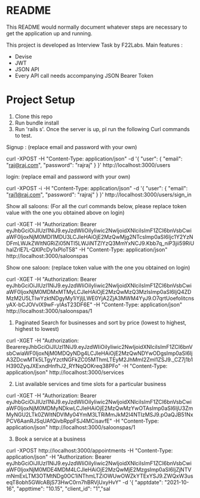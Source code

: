 # README

This README would normally document whatever steps are necessary to get the
application up and running.

This project is developed as Interview Task by F22Labs. Main features :
* Devise
* JWT
* JSON API
* Every API call needs accompanying JSON Bearer Token

# Project Setup

1. Clone this repo
2. Run bundle install
3. Run 'rails s'. Once the server is up, pl run the following Curl commands to test.

Signup : (replace email and password with your own)

curl -XPOST -H "Content-Type: application/json" -d '{ "user": { "email": "raj@raj.com", "password": "rajraj" } }' http://localhost:3000/users


login: (replace email and password with your own)

curl -XPOST -i -H "Content-Type: application/json" -d '{ "user": { "email": "raj1@raj.com", "password": "rajraj" } }' http://localhost:3000/users/sign_in

Show all saloons: (For all the curl commands below, please replace token value with the one you obtained above on login)

curl -XGET -H "Authorization: Bearer eyJhbGciOiJIUzI1NiJ9.eyJzdWIiOiIyIiwic2NwIjoidXNlciIsImF1ZCI6bnVsbCwiaWF0IjoxNjM0MDI1MDU3LCJleHAiOjE2MzQwMjg2NTcsImp0aSI6Ijc1Y2YzNDFmLWJkZWItNGRiZi05NTI5LWJiNTZlYzQ3MmYxNCJ9.Kbb7q_niP3jii59RiUhaIZrlE7L-QXlPcDy1xPIoT58" -H "Content-Type: application/json" http://localhost:3000/saloonspas

Show one saloon: (replace token value with the one you obtained on login)

curl -XGET -H "Authorization: Bearer eyJhbGciOiJIUzI1NiJ9.eyJzdWIiOiIyIiwic2NwIjoidXNlciIsImF1ZCI6bnVsbCwiaWF0IjoxNjM0MDMxMTMyLCJleHAiOjE2MzQwMzQ3MzIsImp0aSI6IjQ4ZDMzM2U5LTIwYzktNDgyMy1iYjljLWE0YjA2ZjA3MWM4YyJ9.O7qrtUoefolitcnsyAX-bCJOVvIX9wF-ylAsT23DF6E" -H "Content-Type: application/json" http://localhost:3000/saloonspas/1

1. Paginated Search for businesses and sort by price (lowest to highest, highest to lowest)

curl -XGET -H "Authorization: BearereyJhbGciOiJIUzI1NiJ9.eyJzdWIiOiIyIiwic2NwIjoidXNlciIsImF1ZCI6bnVsbCwiaWF0IjoxNjM0MDQyNDg4LCJleHAiOjE2MzQwNDYwODgsImp0aSI6IjA3ZDcwMTk5LTgyYzctNGFkZC05MThmLTEyM2JhMmI2ZmI1ZSJ9._CZ7j1b1H390ZyqJXExndHnfhJ2_RYNqQOKreq38PFo" -H "Content-Type: application/json" http://localhost:3000/services

2. List available services and time slots for a particular business

curl -XGET -H "Authorization: Bearer eyJhbGciOiJIUzI1NiJ9.eyJzdWIiOiIyIiwic2NwIjoidXNlciIsImF1ZCI6bnVsbCwiaWF0IjoxNjM0MDMyNDkwLCJleHAiOjE2MzQwMzYwOTAsImp0aSI6IjU3ZmMyNGU2LTk0ZWItNDVlMy04YmM3LTRiMmJkM2I4NTIzMSJ9.pOaQJB51NxPCV6AanRJSqUAfQivbRppFSJ4MCisavfE" -H "Content-Type: application/json" http://localhost:3000/saloonspas/1

3. Book a service at a business

curl -XPOST http://localhost:3000/appointments -H "Content-Type: application/json" -H "Authorization: Bearer eyJhbGciOiJIUzI1NiJ9.eyJzdWIiOiIyIiwic2NwIjoidXNlciIsImF1ZCI6bnVsbCwiaWF0IjoxNjM0MDE4MDM4LCJleHAiOjE2MzQwMjE2MzgsImp0aSI6IjZjNTVmNmExLTM3OTMtNDg0OC1iNThmLTZiOWUwOWZkYTExYSJ9.ZWQxW3useqT8obh5GWcABjS73HwC0rn7hBRVjUxyHvY" -d '{ "apptdate": "2021-10-16", "appttime": "10.15", "client_id": "1","sal